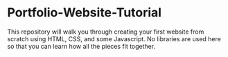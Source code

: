 # Portfolio-Website-Tutorial
This repository will walk you through creating your first website from scratch using HTML, CSS, and some Javascript. No libraries are used here so that you can learn how all the pieces fit together.
